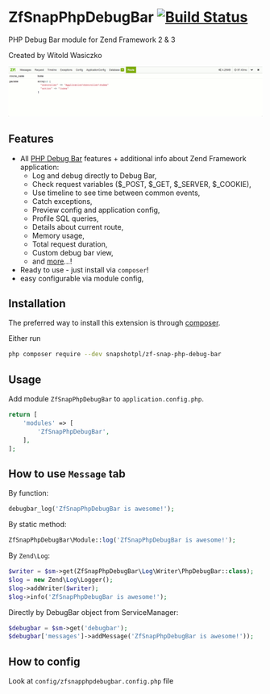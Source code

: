 ZfSnapPhpDebugBar [![Build Status](https://travis-ci.org/snapshotpl/ZfSnapPhpDebugBar.svg?branch=master)](https://travis-ci.org/snapshotpl/ZfSnapPhpDebugBar)
=================

PHP Debug Bar module for Zend Framework 2 & 3

Created by Witold Wasiczko

![PHP Debug Bar Messages](docs/img/demo.gif)

Features
--------

* All [PHP Debug Bar](http://phpdebugbar.com/) features + additional info about Zend Framework application:
  * Log and debug directly to Debug Bar,
  * Check request variables ($_POST, $_GET, $_SERVER, $_COOKIE),
  * Use timeline to see time between common events,
  * Catch exceptions,
  * Preview config and application config,
  * Profile SQL queries,
  * Details about current route,
  * Memory usage,
  * Total request duration,
  * Custom debug bar view,
  * and [more](http://phpdebugbar.com/)...!
* Ready to use - just install via `composer`!
* easy configurable via module config,

Installation
------------

The preferred way to install this extension is through [composer](http://getcomposer.org/download/).

Either run

```bash
php composer require --dev snapshotpl/zf-snap-php-debug-bar
```

Usage
-----

Add module `ZfSnapPhpDebugBar` to `application.config.php`.

```php
return [
    'modules' => [
        'ZfSnapPhpDebugBar',
    ],
];
```

How to use `Message` tab
------------------------

By function:

```php
debugbar_log('ZfSnapPhpDebugBar is awesome!');
```

By static method:

```php
ZfSnapPhpDebugBar\Module::log('ZfSnapPhpDebugBar is awesome!');
```

By `Zend\Log`:

```php
$writer = $sm->get(ZfSnapPhpDebugBar\Log\Writer\PhpDebugBar::class);
$log = new Zend\Log\Logger();
$log->addWriter($writer);
$log->info('ZfSnapPhpDebugBar is awesome!');
```

Directly by DebugBar object from ServiceManager:
```php
$debugbar = $sm->get('debugbar');
$debugbar['messages']->addMessage('ZfSnapPhpDebugBar is awesome!'));
```

How to config
-------------
Look at `config/zfsnapphpdebugbar.config.php` file
